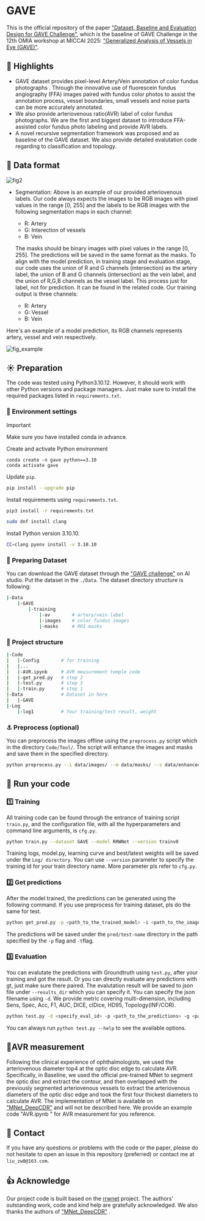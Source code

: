 

# GAVE

This is the official repository of the paper ["Dataset, Baseline and Evaluation Design for GAVE Challenge"](), which is the baseline of GAVE Challenge in the 12th OMIA workshop at MICCAI 2025: ["Generalized Analysis of Vessels in Eye (GAVE)"](https://aistudio.baidu.com/competition/detail/1315).




## :star2: Highlights

* GAVE dataset provides pixel-level Artery/Vein  annotation of color fundus photographs . Through the innovative use of fluorescein fundus angiography (FFA) images paired with fundus color photos to assist the annotation process, vessel boundaries, small vessels and noise parts can be more accurately annotated.
* We also provide arteriovenous ratio(AVR) label of color fundus photographs. We are the first and biggest dataset to introduce FFA-assisted color fundus photo labeling and provide AVR labels.
* A novel recursive segmentation framework was proposed and as baseline of the GAVE dataset. We also provide detailed evalutation code regarding to classification and topology.



## :pushpin: Data format

![fig2](https://github.com/user-attachments/assets/7568ccc4-f4d9-4d31-92ca-0a076528ad6f)

* Segmentation: Above is an example of our provided arteriovenous labels. Our code always expects the images to be RGB images with pixel values in the range [0, 255] and the labels to be RGB images with the following segmentation maps in each channel:

    + R: Artery
    + G: Interection of vessels
    + B: Vein

    The masks should be binary images with pixel values in the range [0, 255]. The predictions will be saved in the same format as the masks. To align with the model prediction, in training stage and evaluation stage, our code uses the union of R and G channels (intersection) as the artery label, the union of B and G channels (intersection) as the vein label, and the union of R,G,B channels as the vessel label. This process just for label, not for prediction. It can be found in the related code. Our training output is three channels:
    
	+ R: Artery
    + G: Vessel
    + B: Vein

Here's an example of a model prediction, its RGB channels represents artery, vessel and vein respectively.

![fig_example](https://github.com/user-attachments/assets/848e896c-1eb4-4f70-a1a8-c79e9d8aeb03)



## :sunny: Preparation


The code was tested using Python3.10.12.
However, it should work with other Python versions and package managers.
Just make sure to install the required packages listed in `requirements.txt`. 


### :hammer: Environment settings

> [!IMPORTANT]
> Make sure you have installed conda in advance.

Create and activate Python environment
```
conda create -n gave python==3.10
conda activate gave
```

Update `pip`.

```sh
pip install --upgrade pip
```

Install requirements using `requirements.txt`.

```sh
pip3 install -r requirements.txt
```

```sh
sudo dnf install clang
```

Install Python version 3.10.10.
```sh
CC=clang pyenv install -v 3.10.10
```

### :wrench: Preparing Dataset

You can download the GAVE dataset through the ["GAVE challenge"](https://aistudio.baidu.com/competition/detail/1315) on AI studio. Put the dataset in the `./Data`. The dataset directory structure is following:
```sh
|-Data
	|-GAVE
		|-training
			|-av   		# artery/vein label
			|-images	# color fundus images
			|-masks		# ROI masks
```

### :telescope: Project structure

```sh
|-Code
|	|-Config		# for training
|	|...
|	|-AVR.ipynb 	# AVR measurement temple code
| 	|-get_pred.py 	# step 2
|	|-test.py		# step 3
|	|-train.py		# step 1
|-Data				# Dataset in here
|	|-GAVE
|-Log
	|-log1			# Your training/test result, weight
```

### :anchor: Preprocess (optional)

You can preprocess the images offline using the `preprocess.py` script which in the directory `Code/Tool/`. The script will enhance the images and masks and save them in the specified directory.

```bash
python preprocess.py --i data/images/ --m data/masks/ --s data/enhanced
```



## :rocket: Run your code

### :one: Training

All training code can be found through the entrance of training script `train.py`, and the configuration file, with all the hyperparameters and command line arguments, is `cfg.py`.

```bash
python train.py --dataset GAVE --model RRWNet --version trainv0
```
Training logs, model.py, learning curve and best/latest weights will be saved under the `Log/ directory`. You can use `--version` parameter to specify the training id  for your train directory name. More parameter pls refer to `cfg.py`.


### :two: Get predictions

After the model trained, the predictions can be generated using the following command. If you use preprocess for training dataset, pls do the same for test.

```bash
python get_pred.py -p <path_to_the_trained_model> -i <path_to_the_images> -m <path_to_the_ROI_masks> -t <specify_result_id>
```

The predictions will be saved under the `pred/test-name` directory in the path specified by the `-p` flag and `-t`flag.


### :three: Evaluation

You can evalutate the predictions with Groundtruth using `test.py`, after your training and got the result. Or you can directly evaluate any predictions with gt,  just make sure there paired. The evalutation result will be saved to json file under `--results_dir` which you can specify it. You can specify the  json filename using `-d`.  We provide metric covering multi-dimension, including Sens, Spec, Acc, F1, AUC, DICE, clDice, HD95, Topology(INF/COR).

```bash
python test.py -d <specify_eval_id> -p <path_to_the_predictions> -g <path_to_the_ground_truth> -m <path_to_the_ROI_masks> -s <img_size_heightxwidth>
```

You can always run `python test.py --help` to see the available options.




##  :microscope:AVR measurement
Following the clinical experience of ophthalmologists, we used the arteriovenous diameter top4 at the optic disc edge to calculate AVR. Specifically, in Baseline, we used the official pre-trained MNet to segment the optic disc and extract the contour, and then overlapped with the previously segmented arteriovenous vessels to extract the arteriovenous diameters of the optic disc edge and took the first four thickest diameters to calculate AVR. The implementation of MNet is available on ["MNet_DeepCDR"](https://github.com/HzFu/MNet_DeepCDR) and will not be described here.
We provide an example code "AVR.ipynb " for AVR measurement for you reference. 




## :email: Contact

If you have any questions or problems with the code or the paper, please do not hesitate to open an issue in this repository (preferred) or contact me at `liu_zw0@163.com`.


## :thumbsup: Acknowledge
Our project code is built based on the [rrwnet](https://github.com/j-morano/rrwnet) project. The authors' outstanding work, code  and  kind help are gratefully acknowledged.
We also thanks the authors of  ["MNet_DeepCDR"](https://github.com/HzFu/MNet_DeepCDR) .

